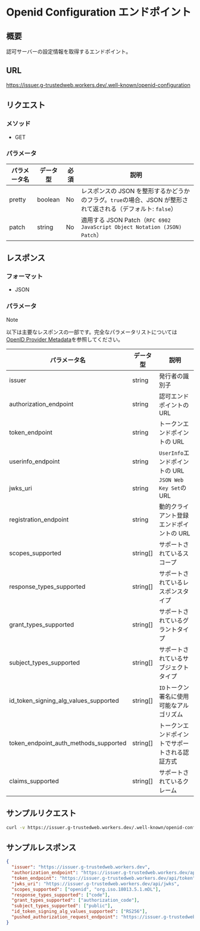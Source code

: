 # Openid Configuration エンドポイント

## 概要

認可サーバーの設定情報を取得するエンドポイント。

## URL

https://issuer.g-trustedweb.workers.dev/.well-known/openid-configuration

## リクエスト

### メソッド

- GET

### パラメータ

| パラメータ名 | データ型 | 必須 | 説明                                                                                                         |
| ------------ | -------- | ---- | ------------------------------------------------------------------------------------------------------------ |
| pretty       | boolean  | No   | レスポンスの JSON を整形するかどうかのフラグ。`true`の場合、JSON が整形されて返される（デフォルト: `false`） |
| patch        | string   | No   | 適用する JSON Patch（`RFC 6902 JavaScript Object Notation (JSON) Patch`）                                    |

## レスポンス

### フォーマット

- JSON

### パラメータ

> [!NOTE]
> 以下は主要なレスポンスの一部です。完全なパラメータリストについては[OpenID Provider Metadata](https://openid.net/specs/openid-connect-discovery-1_0.html#ProviderMetadata)を参照してください。

| パラメータ名                          | データ型 | 説明                                           |
| ------------------------------------- | -------- | ---------------------------------------------- |
| issuer                                | string   | 発行者の識別子                                 |
| authorization_endpoint                | string   | 認可エンドポイントの URL                       |
| token_endpoint                        | string   | トークンエンドポイントの URL                   |
| userinfo_endpoint                     | string   | `UserInfo`エンドポイントの URL                 |
| jwks_uri                              | string   | `JSON Web Key Set`の URL                       |
| registration_endpoint                 | string   | 動的クライアント登録エンドポイントの URL       |
| scopes_supported                      | string[] | サポートされているスコープ                     |
| response_types_supported              | string[] | サポートされているレスポンスタイプ             |
| grant_types_supported                 | string[] | サポートされているグラントタイプ               |
| subject_types_supported               | string[] | サポートされているサブジェクトタイプ           |
| id_token_signing_alg_values_supported | string[] | `ID`トークン署名に使用可能なアルゴリズム       |
| token_endpoint_auth_methods_supported | string[] | トークンエンドポイントでサポートされる認証方式 |
| claims_supported                      | string[] | サポートされているクレーム                     |

## サンプルリクエスト

```sh
curl -v https://issuer.g-trustedweb.workers.dev/.well-known/openid-configuration
```

## サンプルレスポンス

```json
{
  "issuer": "https://issuer.g-trustedweb.workers.dev",
  "authorization_endpoint": "https://issuer.g-trustedweb.workers.dev/api/authorization",
  "token_endpoint": "https://issuer.g-trustedweb.workers.dev/api/token",
  "jwks_uri": "https://issuer.g-trustedweb.workers.dev/api/jwks",
  "scopes_supported": ["openid", "org.iso.18013.5.1.mDL"],
  "response_types_supported": ["code"],
  "grant_types_supported": ["authorization_code"],
  "subject_types_supported": ["public"],
  "id_token_signing_alg_values_supported": ["RS256"],
  "pushed_authorization_request_endpoint": "https://issuer.g-trustedweb.workers.dev/api/par"
}
```
